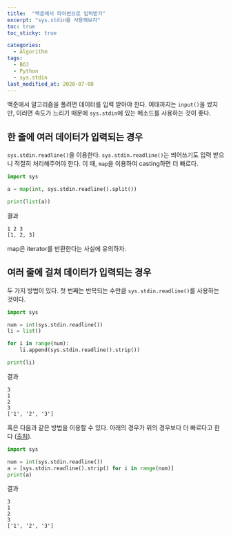 ```yaml
---
title:  "백준에서 파이썬으로 입력받기"
excerpt: "sys.stdin을 사용해보자"
toc: true
toc_sticky: true

categories:
  - Algorithm
tags:
  - BOJ
  - Python
  - sys.stdin
last_modified_at: 2020-07-08
---
```


백준에서 알고리즘을 풀려면 데이터를 입력 받아야 한다. 여태까지는 `input()`을 썼지만, 이러면 속도가 느리기 때문에 `sys.stdin`에 있는 메소드를 사용하는 것이 좋다.

## 한 줄에 여러 데이터가 입력되는 경우

`sys.stdin.readline()`을 이용한다. `sys.stdin.readline()`는 띄어쓰기도 입력 받으니 적절히 처리해주어야 한다. 이 때, `map`을 이용하여 casting하면 더 빠르다.

```python
import sys 

a = map(int, sys.stdin.readline().split())

print(list(a))
```

결과

```
1 2 3
[1, 2, 3]
```

map은 iterator를 반환한다는 사실에 유의하자.




## 여러 줄에 걸쳐 데이터가 입력되는 경우

두 가지 방법이 있다. 첫 번째는 반복되는 수만큼 `sys.stdin.readline()`를 사용하는 것이다.


```python
import sys

num = int(sys.stdin.readline())
li = list()

for i in range(num):
    li.append(sys.stdin.readline().strip())

print(li)
```

결과
```
3
1
2
3
['1', '2', '3']
```


혹은 다음과 같은 방법을 이용할 수 있다. 아래의 경우가 위의 경우보다 더 빠르다고 한다 ([출처](https://choisblog.tistory.com/25)).


```python
import sys

num = int(sys.stdin.readline())
a = [sys.stdin.readline().strip() for i in range(num)]
print(a)
```

결과

```
3
1
2
3
['1', '2', '3']
```
